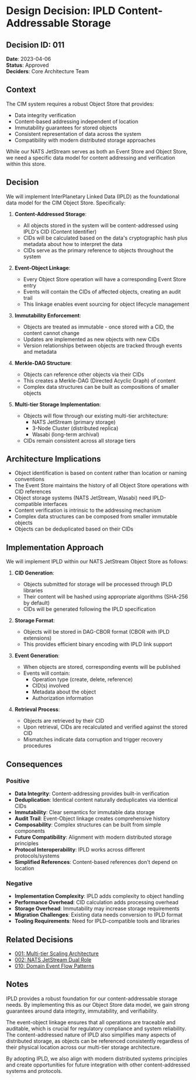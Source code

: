 # Design Decision: IPLD Content-Addressable Storage

## Decision ID: 011

**Date**: 2023-04-06  
**Status**: Approved  
**Deciders**: Core Architecture Team  

## Context

The CIM system requires a robust Object Store that provides:
- Data integrity verification
- Content-based addressing independent of location
- Immutability guarantees for stored objects
- Consistent representation of data across the system
- Compatibility with modern distributed storage approaches

While our NATS JetStream serves as both an Event Store and Object Store, we need a specific data model for content addressing and verification within this store.

## Decision

We will implement InterPlanetary Linked Data (IPLD) as the foundational data model for the CIM Object Store. Specifically:

1. **Content-Addressed Storage**:
   - All objects stored in the system will be content-addressed using IPLD's CID (Content Identifier)
   - CIDs will be calculated based on the data's cryptographic hash plus metadata about how to interpret the data
   - CIDs serve as the primary reference to objects throughout the system

2. **Event-Object Linkage**:
   - Every Object Store operation will have a corresponding Event Store entry
   - Events will contain the CIDs of affected objects, creating an audit trail
   - This linkage enables event sourcing for object lifecycle management

3. **Immutability Enforcement**:
   - Objects are treated as immutable - once stored with a CID, the content cannot change
   - Updates are implemented as new objects with new CIDs
   - Version relationships between objects are tracked through events and metadata

4. **Merkle-DAG Structure**:
   - Objects can reference other objects via their CIDs
   - This creates a Merkle-DAG (Directed Acyclic Graph) of content
   - Complex data structures can be built as compositions of smaller objects

5. **Multi-tier Storage Implementation**:
   - Objects will flow through our existing multi-tier architecture:
     - NATS JetStream (primary storage)
     - 3-Node Cluster (distributed replica)
     - Wasabi (long-term archival)
   - CIDs remain consistent across all storage tiers

## Architecture Implications

- Object identification is based on content rather than location or naming conventions
- The Event Store maintains the history of all Object Store operations with CID references
- Object storage systems (NATS JetStream, Wasabi) need IPLD-compatible interfaces
- Content verification is intrinsic to the addressing mechanism
- Complex data structures can be composed from smaller immutable objects
- Objects can be deduplicated based on their CIDs

## Implementation Approach

We will implement IPLD within our NATS JetStream Object Store as follows:

1. **CID Generation**:
   - Objects submitted for storage will be processed through IPLD libraries
   - Their content will be hashed using appropriate algorithms (SHA-256 by default)
   - CIDs will be generated following the IPLD specification

2. **Storage Format**:
   - Objects will be stored in DAG-CBOR format (CBOR with IPLD extensions)
   - This provides efficient binary encoding with IPLD link support

3. **Event Generation**:
   - When objects are stored, corresponding events will be published
   - Events will contain:
     - Operation type (create, delete, reference)
     - CID(s) involved
     - Metadata about the object
     - Authorization information

4. **Retrieval Process**:
   - Objects are retrieved by their CID
   - Upon retrieval, CIDs are recalculated and verified against the stored CID
   - Mismatches indicate data corruption and trigger recovery procedures

## Consequences

### Positive

- **Data Integrity**: Content-addressing provides built-in verification
- **Deduplication**: Identical content naturally deduplicates via identical CIDs
- **Immutability**: Clear semantics for immutable data storage
- **Audit Trail**: Event-Object linkage creates comprehensive history
- **Composability**: Complex structures can be built from simple components
- **Future Compatibility**: Alignment with modern distributed storage principles
- **Protocol Interoperability**: IPLD works across different protocols/systems
- **Simplified References**: Content-based references don't depend on location

### Negative

- **Implementation Complexity**: IPLD adds complexity to object handling
- **Performance Overhead**: CID calculation adds processing overhead
- **Storage Overhead**: Immutability may increase storage requirements
- **Migration Challenges**: Existing data needs conversion to IPLD format
- **Tooling Requirements**: Need for IPLD-compatible tools and libraries

## Related Decisions

- [001: Multi-tier Scaling Architecture](001-multi-tier-scaling-architecture.md)
- [002: NATS JetStream Dual Role](002-nats-jetstream-dual-role.md)
- [010: Domain Event Flow Patterns](010-domain-event-flow-patterns.md)

## Notes

IPLD provides a robust foundation for our content-addressable storage needs. By implementing this as our Object Store data model, we gain strong guarantees around data integrity, immutability, and verifiability.

The event-object linkage ensures that all operations are traceable and auditable, which is crucial for regulatory compliance and system reliability. The content-addressed nature of IPLD also simplifies many aspects of distributed storage, as objects can be referenced consistently regardless of their physical location across our multi-tier storage architecture.

By adopting IPLD, we also align with modern distributed systems principles and create opportunities for future integration with other content-addressed systems and protocols. 